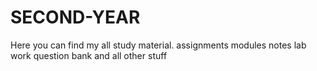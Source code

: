 # SECOND-YEAR
Here you can find my all study material.
assignments
modules
notes
lab work
question bank
and all other stuff
